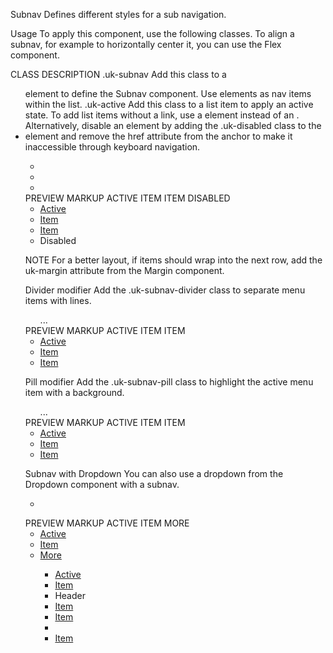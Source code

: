 

Subnav
Defines different styles for a sub navigation.

Usage
To apply this component, use the following classes. To align a subnav, for example to horizontally center it, you can use the Flex component.

CLASS	DESCRIPTION
.uk-subnav	Add this class to a <ul> element to define the Subnav component. Use <a> elements as nav items within the list.
.uk-active	Add this class to a list item to apply an active state.
To add list items without a link, use a <span> element instead of an <a>. Alternatively, disable an <a> element by adding the .uk-disabled class to the <li> element and remove the href attribute from the anchor to make it inaccessible through keyboard navigation.

<ul class="uk-subnav">
    <li class="uk-active"><a href=""></a></li>
    <li><a href=""></a></li>
    <li><span></span></li>
</ul>
PREVIEW
MARKUP
ACTIVE
ITEM
ITEM
DISABLED


<ul class="uk-subnav" uk-margin>
    <li class="uk-active"><a href="#">Active</a></li>
    <li><a href="#">Item</a></li>
    <li><a href="#">Item</a></li>
    <li><span>Disabled</span></li>
</ul>




NOTE For a better layout, if items should wrap into the next row, add the uk-margin attribute from the Margin component.

Divider modifier
Add the .uk-subnav-divider class to separate menu items with lines.

<ul class="uk-subnav uk-subnav-divider">...</ul>
PREVIEW
MARKUP
ACTIVE
ITEM
ITEM


<ul class="uk-subnav uk-subnav-divider" uk-margin>
    <li class="uk-active"><a href="#">Active</a></li>
    <li><a href="#">Item</a></li>
    <li><a href="#">Item</a></li>
</ul>



Pill modifier
Add the .uk-subnav-pill class to highlight the active menu item with a background.

<ul class="uk-subnav uk-subnav-pill">...</ul>
PREVIEW
MARKUP
ACTIVE
ITEM
ITEM


<ul class="uk-subnav uk-subnav-pill" uk-margin>
    <li class="uk-active"><a href="#">Active</a></li>
    <li><a href="#">Item</a></li>
    <li><a href="#">Item</a></li>
</ul>


Subnav with Dropdown
You can also use a dropdown from the Dropdown component with a subnav.

<ul class="uk-subnav">
    <li>
        <a href=""></a>
        <div uk-dropdown="mode: click;"></div>
    </li>
</ul>
PREVIEW
MARKUP
ACTIVE
ITEM
MORE 



<ul class="uk-subnav uk-subnav-pill" uk-margin>
    <li class="uk-active"><a href="#">Active</a></li>
    <li><a href="#">Item</a></li>
    <li>
        <a href="#">More <span uk-icon="icon:  triangle-down"></span></a>
        <div uk-dropdown="mode: click;">
            <ul class="uk-nav uk-dropdown-nav">
                <li class="uk-active"><a href="#">Active</a></li>
                <li><a href="#">Item</a></li>
                <li class="uk-nav-header">Header</li>
                <li><a href="#">Item</a></li>
                <li><a href="#">Item</a></li>
                <li class="uk-nav-divider"></li>
                <li><a href="#">Item</a></li>
            </ul>
        </div>
    </li>
</ul>

